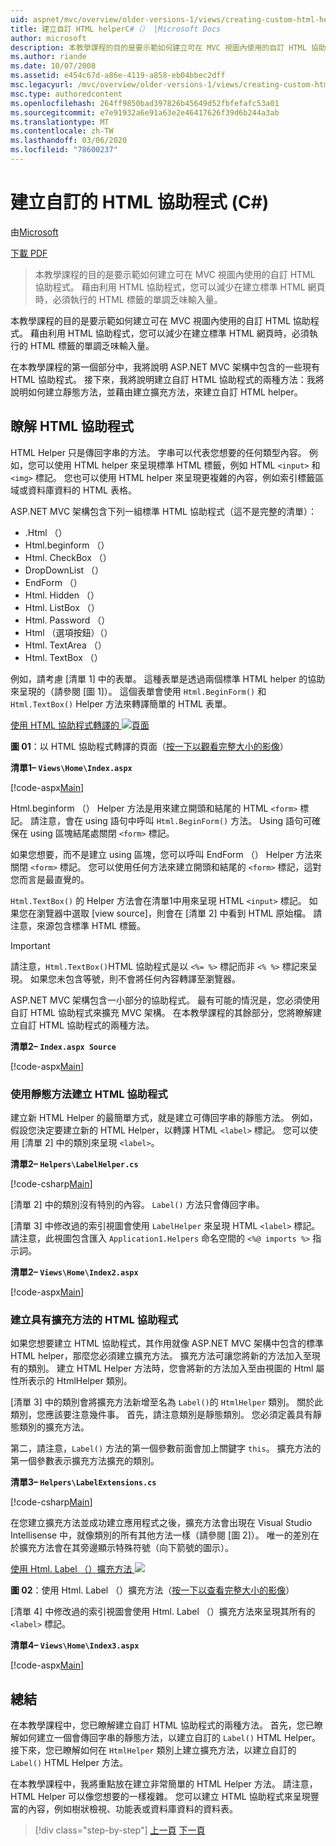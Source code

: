 ```yaml
---
uid: aspnet/mvc/overview/older-versions-1/views/creating-custom-html-helpers-cs
title: 建立自訂 HTML helperC#（） |Microsoft Docs
author: microsoft
description: 本教學課程的目的是要示範如何建立可在 MVC 視圖內使用的自訂 HTML 協助程式。 利用 HTML Helper 。
ms.author: riande
ms.date: 10/07/2008
ms.assetid: e454c67d-a86e-4119-a858-eb04bbec2dff
msc.legacyurl: /mvc/overview/older-versions-1/views/creating-custom-html-helpers-cs
msc.type: authoredcontent
ms.openlocfilehash: 264ff9850bad397826b45649d52fbfefafc53a01
ms.sourcegitcommit: e7e91932a6e91a63e2e46417626f39d6b244a3ab
ms.translationtype: MT
ms.contentlocale: zh-TW
ms.lasthandoff: 03/06/2020
ms.locfileid: "78600237"
---
```

# <a name="creating-custom-html-helpers-c"></a>建立自訂的 HTML 協助程式 (C#)

由[Microsoft](https://github.com/microsoft)

[下載 PDF](https://download.microsoft.com/download/1/1/f/11f721aa-d749-4ed7-bb89-a681b68894e6/ASPNET_MVC_Tutorial_9_CS.pdf)

> 本教學課程的目的是要示範如何建立可在 MVC 視圖內使用的自訂 HTML 協助程式。 藉由利用 HTML 協助程式，您可以減少在建立標準 HTML 網頁時，必須執行的 HTML 標籤的單調乏味輸入量。

本教學課程的目的是要示範如何建立可在 MVC 視圖內使用的自訂 HTML 協助程式。 藉由利用 HTML 協助程式，您可以減少在建立標準 HTML 網頁時，必須執行的 HTML 標籤的單調乏味輸入量。

在本教學課程的第一個部分中，我將說明 ASP.NET MVC 架構中包含的一些現有 HTML 協助程式。 接下來，我將說明建立自訂 HTML 協助程式的兩種方法：我將說明如何建立靜態方法，並藉由建立擴充方法，來建立自訂 HTML helper。

## <a name="understanding-html-helpers"></a>瞭解 HTML 協助程式

HTML Helper 只是傳回字串的方法。 字串可以代表您想要的任何類型內容。 例如，您可以使用 HTML helper 來呈現標準 HTML 標籤，例如 HTML `<input>` 和 `<img>` 標記。 您也可以使用 HTML helper 來呈現更複雜的內容，例如索引標籤區域或資料庫資料的 HTML 表格。

ASP.NET MVC 架構包含下列一組標準 HTML 協助程式（這不是完整的清單）：

- .Html （）
- Html.beginform （）
- Html. CheckBox （）
- DropDownList （）
- EndForm （）
- Html. Hidden （）
- Html. ListBox （）
- Html. Password （）
- Html （選項按鈕）（）
- Html. TextArea （）
- Html. TextBox （）

例如，請考慮 [清單 1] 中的表單。 這種表單是透過兩個標準 HTML helper 的協助來呈現的（請參閱 [圖 1]）。 這個表單會使用 `Html.BeginForm()` 和 `Html.TextBox()` Helper 方法來轉譯簡單的 HTML 表單。

[使用 HTML 協助程式轉譯的 ![頁面](creating-custom-html-helpers-cs/_static/image2.png)](creating-custom-html-helpers-cs/_static/image1.png)

**圖 01**：以 HTML 協助程式轉譯的頁面（[按一下以觀看完整大小的影像](creating-custom-html-helpers-cs/_static/image3.png)）

**清單1– `Views\Home\Index.aspx`**

[!code-aspx[Main](creating-custom-html-helpers-cs/samples/sample1.aspx)]

Html.beginform （） Helper 方法是用來建立開頭和結尾的 HTML `<form>` 標記。 請注意，會在 using 語句中呼叫 `Html.BeginForm()` 方法。 Using 語句可確保在 using 區塊結尾處關閉 `<form>` 標記。

如果您想要，而不是建立 using 區塊，您可以呼叫 EndForm （） Helper 方法來關閉 `<form>` 標記。 您可以使用任何方法來建立開頭和結尾的 `<form>` 標記，這對您而言是最直覺的。

`Html.TextBox()` 的 Helper 方法會在清單1中用來呈現 HTML `<input>` 標記。 如果您在瀏覽器中選取 [view source]，則會在 [清單 2] 中看到 HTML 原始檔。 請注意，來源包含標準 HTML 標籤。

> [!IMPORTANT]
> 請注意，`Html.TextBox()`HTML 協助程式是以 `<%= %>` 標記而非 `<% %>` 標記來呈現。 如果您未包含等號，則不會將任何內容轉譯至瀏覽器。

ASP.NET MVC 架構包含一小部分的協助程式。 最有可能的情況是，您必須使用自訂 HTML 協助程式來擴充 MVC 架構。 在本教學課程的其餘部分，您將瞭解建立自訂 HTML 協助程式的兩種方法。

**清單2– `Index.aspx Source`**

[!code-aspx[Main](creating-custom-html-helpers-cs/samples/sample2.aspx)]

### <a name="creating-html-helpers-with-static-methods"></a>使用靜態方法建立 HTML 協助程式

建立新 HTML Helper 的最簡單方式，就是建立可傳回字串的靜態方法。 例如，假設您決定要建立新的 HTML Helper，以轉譯 HTML `<label>` 標記。 您可以使用 [清單 2] 中的類別來呈現 `<label>`。

**清單2– `Helpers\LabelHelper.cs`**

[!code-csharp[Main](creating-custom-html-helpers-cs/samples/sample3.cs)]

[清單 2] 中的類別沒有特別的內容。 `Label()` 方法只會傳回字串。

[清單 3] 中修改過的索引視圖會使用 `LabelHelper` 來呈現 HTML `<label>` 標記。 請注意，此視圖包含匯入 `Application1.Helpers` 命名空間的 `<%@ imports %>` 指示詞。

**清單2– `Views\Home\Index2.aspx`**

[!code-aspx[Main](creating-custom-html-helpers-cs/samples/sample4.aspx)]

### <a name="creating-html-helpers-with-extension-methods"></a>建立具有擴充方法的 HTML 協助程式

如果您想要建立 HTML 協助程式，其作用就像 ASP.NET MVC 架構中包含的標準 HTML helper，那麼您必須建立擴充方法。 擴充方法可讓您將新的方法加入至現有的類別。 建立 HTML Helper 方法時，您會將新的方法加入至由視圖的 Html 屬性所表示的 HtmlHelper 類別。

[清單 3] 中的類別會將擴充方法新增至名為 `Label()`的 `HtmlHelper` 類別。 關於此類別，您應該要注意幾件事。 首先，請注意類別是靜態類別。 您必須定義具有靜態類別的擴充方法。

第二，請注意，`Label()` 方法的第一個參數前面會加上關鍵字 `this`。 擴充方法的第一個參數表示擴充方法擴充的類別。

**清單3– `Helpers\LabelExtensions.cs`**

[!code-csharp[Main](creating-custom-html-helpers-cs/samples/sample5.cs)]

在您建立擴充方法並成功建立應用程式之後，擴充方法會出現在 Visual Studio Intellisense 中，就像類別的所有其他方法一樣（請參閱 [圖 2]）。 唯一的差別在於擴充方法會在其旁邊顯示特殊符號（向下箭號的圖示）。

[使用 Html. Label （）擴充方法 ![](creating-custom-html-helpers-cs/_static/image5.png)](creating-custom-html-helpers-cs/_static/image4.png)

**圖 02**：使用 Html. Label （）擴充方法（[按一下以查看完整大小的影像](creating-custom-html-helpers-cs/_static/image6.png)）

[清單 4] 中修改過的索引視圖會使用 Html. Label （）擴充方法來呈現其所有的 `<label>` 標記。

**清單4– `Views\Home\Index3.aspx`**

[!code-aspx[Main](creating-custom-html-helpers-cs/samples/sample6.aspx)]

## <a name="summary"></a>總結

在本教學課程中，您已瞭解建立自訂 HTML 協助程式的兩種方法。 首先，您已瞭解如何建立一個會傳回字串的靜態方法，以建立自訂的 `Label()` HTML Helper。 接下來，您已瞭解如何在 `HtmlHelper` 類別上建立擴充方法，以建立自訂的 `Label()` HTML Helper 方法。

在本教學課程中，我將重點放在建立非常簡單的 HTML Helper 方法。 請注意，HTML Helper 可以像您想要的一樣複雜。 您可以建立 HTML 協助程式來呈現豐富的內容，例如樹狀檢視、功能表或資料庫資料的資料表。

> [!div class="step-by-step"]
> [上一頁](asp-net-mvc-views-overview-cs.md)
> [下一頁](using-the-tagbuilder-class-to-build-html-helpers-cs.md)
